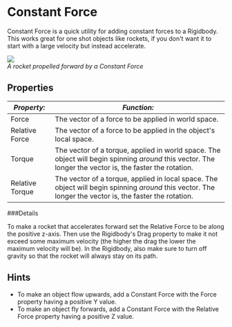 Constant Force
==============


<span class=keyword>Constant Force</span> is a quick utility for adding constant forces to a <span class=keyword>Rigidbody</span>.  This works great for one shot objects like rockets, if you don't want it to start with a large velocity but instead accelerate.

![](http://docwiki.hq.unity3d.com/uploads/Main/Inspector-ConstantForce.png)  
_A rocket propelled forward by a Constant Force_


Properties
----------



|**_Property:_** |**_Function:_** |
|--|--|
|<span class=component>Force</span> |The vector of a force to be applied in world space. |
|<span class=component>Relative Force</span> |The vector of a force to be applied in the object's local space. |
|<span class=component>Torque</span> |The vector of a torque, applied in world space. The object will begin spinning _around_ this vector. The longer the vector is, the faster the rotation. |
|<span class=component>Relative Torque</span> |The vector of a torque, applied in local space. The object will begin spinning _around_ this vector. The longer the vector is, the faster the rotation. |


###Details

To make a rocket that accelerates forward set the <span class=component>Relative Force</span> to be along the positive z-axis. Then use the Rigidbody's <span class=component>Drag</span> property to make it not exceed some maximum velocity (the higher the drag the lower the maximum velocity will be). In the Rigidbody, also make sure to turn off gravity so that the rocket will always stay on its path.

Hints
-----

* To make an object flow upwards, add a Constant Force with the <span class=component>Force</span> property having a positive Y value.
* To make an object fly forwards, add a Constant Force with the <span class=component>Relative Force</span> property having a positive Z value.
